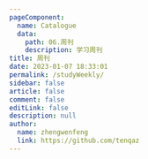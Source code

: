 ```yaml
---
pageComponent: 
  name: Catalogue
  data: 
    path: 06.周刊
    description: 学习周刊
title: 周刊
date: 2023-01-07 18:33:01
permalink: /studyWeekly/
sidebar: false
article: false
comment: false
editLink: false
description: null
author: 
  name: zhengwenfeng
  link: https://github.com/tenqaz
---
```

